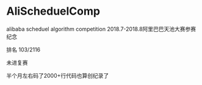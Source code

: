 # AliScheduelComp
alibaba  scheduel algorithm competition
2018.7-2018.8阿里巴巴天池大赛参赛纪念

排名 103/2116

未进复赛

半个月左右码了2000+行代码也算创纪录了
